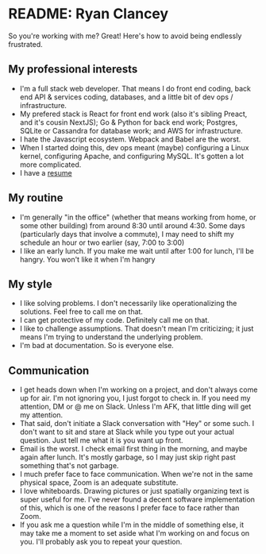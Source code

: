 # README: Ryan Clancey

So you're working with me? Great! Here's how to avoid being endlessly frustrated.

## My professional interests

* I'm a full stack web developer. That means I do front end coding, back end API & services coding, databases,
  and a little bit of dev ops / infrastructure.
* My prefered stack is React for front end work (also it's sibling Preact, and it's cousin NextJS); Go & Python
  for back end work; Postgres, SQLite or Cassandra for database work; and AWS for infrastructure.
* I hate the Javascript ecosystem. Webpack and Babel are the worst.
* When I started doing this, dev ops meant (maybe) configuring a Linux kernel, configuring Apache, and configuring
  MySQL. It's gotten a lot more complicated.
* I have a [resume](http://hbmm.org/resume/)

## My routine

* I'm generally "in the office" (whether that means working from home, or some other building) from around 8:30
  until around 4:30. Some days (particularly days that involve a commute), I may need to shift my schedule an
  hour or two earlier (say, 7:00 to 3:00)
* I like an early lunch. If you make me wait until after 1:00 for lunch, I'll be hangry. You won't like it when
  I'm hangry

## My style

* I like solving problems. I don't necessarily like operationalizing the solutions. Feel free to call me on that.
* I can get protective of my code. Definitely call me on that.
* I like to challenge assumptions. That doesn't mean I'm criticizing; it just means I'm trying to understand the
  underlying problem.
* I'm bad at documentation. So is everyone else.

## Communication

* I get heads down when I'm working on a project, and don't always come up for air. I'm not ignoring you, I just
  forgot to check in. If you need my attention, DM or @ me on Slack. Unless I'm AFK, that little ding will get
  my attention.
* That said, don't initiate a Slack conversation with "Hey" or some such. I don't want to sit and stare at Slack
  while you type out your actual question.  Just tell me what it is you want up front.
* Email is the worst. I check email first thing in the morning, and maybe again after lunch. It's mostly garbage,
  so I may just skip right past something that's not garbage.
* I much prefer face to face communication. When we're not in the same physical space, Zoom is an adequate
  substitute.
* I love whiteboards. Drawing pictures or just spatially organizing text is super useful for me. I've never found
  a decent software implementation of this, which is one of the reasons I prefer face to face rather than Zoom.
* If you ask me a question while I'm in the middle of something else, it may take me a moment to set aside what
  I'm working on and focus on you. I'll probably ask you to repeat your question.
